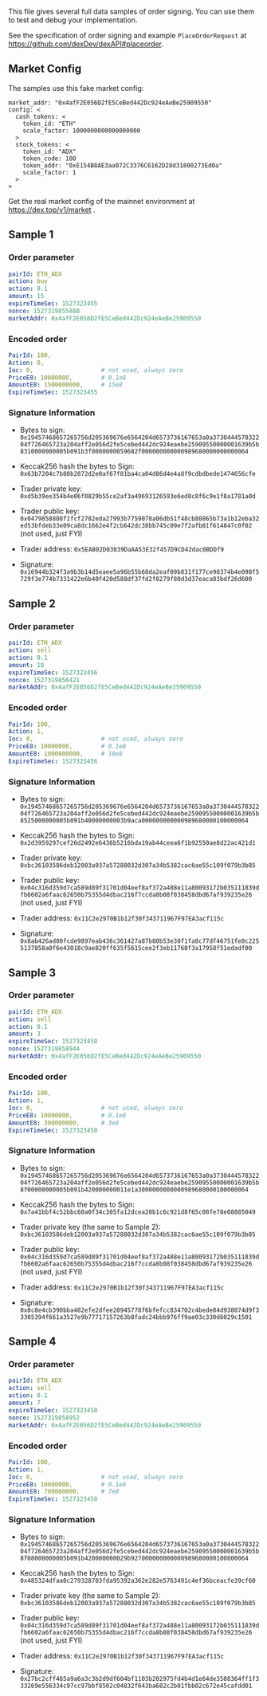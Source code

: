 This file gives several full data samples of order signing. You can use them to test and
debug your implementation.

See the specification of order signing and example `PlaceOrderRequest` at
https://github.com/dexDev/dexAPI#placeorder.

## Market Config

The samples use this fake market config:
```
market_addr: "0x4afF2E056D2fE5CeBed442Dc924eAeBe25909550"
config: <
  cash_tokens: <
    token_id: "ETH"
    scale_factor: 1000000000000000000
  >
  stock_tokens: <
    token_id: "ADX"
    token_code: 100
    token_addr: "0xE154B8AE3aa072C3376C6162D28d31800273Ed0a"
    scale_factor: 1
  >
>
```

Get the real market config of the mainnet environment at https://dex.top/v1/market .

## Sample 1

### Order parameter

```yaml
pairId: ETH_ADX
action: buy
action: 0.1
amount: 15
expireTimeSec: 1527323455
nonce: 1527319855888
marketAddr: 0x4afF2E056D2fE5CeBed442Dc924eAeBe25909550
```

### Encoded order

```yaml
PairId: 100,
Action: 0,
Ioc: 0,                   # not used, always zero
PriceE8: 10000000,        # 0.1e8
AmountE8: 1500000000,     # 15e8
ExpireTimeSec: 1527323455
```

### Signature Information

- Bytes to sign:
  `0x19457468657265756d205369676e6564204d6573736167653a0a373044457832204f726465723a204aff2e056d2fe5cebed442dc924eaebe25909550000001639b5b8310000000005b091b3f0000000059682f000000000000989680000000000064`

- Keccak256 hash the bytes to Sign:
  `0x63b7204c7b80b2872d2e0af67f81ba4ca04d86d4e4a8f9cdbdbede1474656cfe`

- Trader private key:
  `0xd5b39ee354b4e06f0829b55ce2af3a49693126593e6ed8c8f6c9e1f8a1781a0d`

- Trader public key:
  `0x0479858808f1fcf2782eda27993b7759078a06db51f48cb80865b73a1b12eba32ed53bfdeb33e09ca8dc1662e4f2cb642dc38bb745c09e7f2afb81f614847c0f02` (not used, just FYI)

- Trader address:
  `0x5EA802D03039DaAA53E32f457D9CD42dac0BDDf9`

- Signature:
  `0x16944b324f3a9b3b14d5eaee5a96b55b68da2eaf09b831f177ce98374b4e098f5729f3e774b7331422e6b40f420d588df37fd2f8279f80d3d37eaca83bdf26d600`

## Sample 2

### Order parameter

```yaml
pairId: ETH_ADX
action: sell
action: 0.1
amount: 10
expireTimeSec: 1527323456
nonce: 1527319856421
marketAddr: 0x4afF2E056D2fE5CeBed442Dc924eAeBe25909550
```

### Encoded order

```yaml
PairId: 100,
Action: 1,
Ioc: 0,                   # not used, always zero
PriceE8: 10000000,        # 0.1e8
AmountE8: 1000000000,     # 10e8
ExpireTimeSec: 1527323456
```

### Signature Information

- Bytes to sign:
  `0x19457468657265756d205369676e6564204d6573736167653a0a373044457832204f726465723a204aff2e056d2fe5cebed442dc924eaebe25909550000001639b5b8525000000005b091b40000000003b9aca000000000000989680000100000064`

- Keccak256 hash the bytes to Sign:
  `0x2d3959297cef26d2492e6436b5216bda19ab44ceea6f1b92550ae8d22ac421d1`

- Trader private key:
  `0xbc36103586deb12003a937a57288032d307a34b5382cac6ae55c109f079b3b85`

- Trader public key:
  `0x04c316d359d7ca589d89f31701d04eef8af372a488e11a80093172b035111839dfb6602a6faac62650b75355d4dbac216f7ccda8b08f038458dbd67af939235e26` (not used, just FYI)

- Trader address:
  `0x11C2e2970B1b12f30f343711967F97EA3acf115c`

- Signature:
  `0x8ab426ad00fcde9897eab436c361427a87b80b53e30f1fa8c77df46751fe8c2255137858a0f6e43018c9ae820ff635f5615cee2f3eb11768f3a17958f51edadf00`

## Sample 3

### Order parameter

```yaml
pairId: ETH_ADX
action: sell
action: 0.1
amount: 3
expireTimeSec: 1527323458
nonce: 1527319858944
marketAddr: 0x4afF2E056D2fE5CeBed442Dc924eAeBe25909550
```

### Encoded order

```yaml
PairId: 100,
Action: 1,
Ioc: 0,                   # not used, always zero
PriceE8: 10000000,        # 0.1e8
AmountE8: 300000000,      # 3e8
ExpireTimeSec: 1527323458
```

### Signature Information

- Bytes to sign:
  `0x19457468657265756d205369676e6564204d6573736167653a0a373044457832204f726465723a204aff2e056d2fe5cebed442dc924eaebe25909550000001639b5b8f00000000005b091b420000000011e1a3000000000000989680000100000064`

- Keccak256 hash the bytes to Sign:
  `0x7a41bbf4c52bbc60a0f34c305fa12dcea20b1c6c921d8f65c08fe78e08885049`

- Trader private key (the same to Sample 2):
  `0xbc36103586deb12003a937a57288032d307a34b5382cac6ae55c109f079b3b85`

- Trader public key:
  `0x04c316d359d7ca589d89f31701d04eef8af372a488e11a80093172b035111839dfb6602a6faac62650b75355d4dbac216f7ccda8b08f038458dbd67af939235e26` (not used, just FYI)

- Trader address:
  `0x11C2e2970B1b12f30f343711967F97EA3acf115c`

- Signature:
  `0x8c8e4cb390bba482efe2dfee28945778f6bfefcc834702c4bede84d938074d9f33305394f661a3527e9b77717157263b8fadc24bbb976ff9ae03c330d6029c1501`

## Sample 4

### Order parameter

```yaml
pairId: ETH_ADX
action: sell
action: 0.1
amount: 7
expireTimeSec: 1527323458
nonce: 1527319858952
marketAddr: 0x4afF2E056D2fE5CeBed442Dc924eAeBe25909550
```

### Encoded order

```yaml
PairId: 100,
Action: 1,
Ioc: 0,                   # not used, always zero
PriceE8: 10000000,        # 0.1e8
AmountE8: 700000000,      # 7e8
ExpireTimeSec: 1527323458
```

### Signature Information

- Bytes to sign:
  `0x19457468657265756d205369676e6564204d6573736167653a0a373044457832204f726465723a204aff2e056d2fe5cebed442dc924eaebe25909550000001639b5b8f08000000005b091b420000000029b927000000000000989680000100000064`

- Keccak256 hash the bytes to Sign:
  `0x485324dfaa0c279328703fda95392a362e282e5763491c4ef36bceacfe39cf60`

- Trader private key (the same to Sample 2):
  `0xbc36103586deb12003a937a57288032d307a34b5382cac6ae55c109f079b3b85`

- Trader public key:
  `0x04c316d359d7ca589d89f31701d04eef8af372a488e11a80093172b035111839dfb6602a6faac62650b75355d4dbac216f7ccda8b08f038458dbd67af939235e26` (not used, just FYI)

- Trader address:
  `0x11C2e2970B1b12f30f343711967F97EA3acf115c`

- Signature:
  `0x27bc2cff485a9a6a3c3b2d9df604bf1103b202975fd4b4d1e64de3508364ff1f333269e556334c97cc97bbf8502c04832f643ba682c2b01fbb02c672e45cafdd01`
